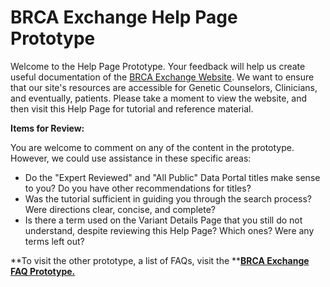 # BRCA Exchange Help Page Prototype

Welcome to the Help Page Prototype. Your feedback will help us create useful documentation of the [BRCA Exchange Website](www.brcaexchange.org). We want to ensure that our site's resources are accessible for Genetic Counselors, Clinicians, and eventually, patients. Please take a moment to view the website, and then visit this Help Page for tutorial and reference material.

**Items for Review:**

You are welcome to comment on any of the content in the prototype. However, we could use assistance in these specific areas:

* Do the "Expert Reviewed" and "All Public" Data Portal titles make sense to you? Do you have other recommendations for titles?
* Was the tutorial sufficient in guiding you through the search process? Were directions clear, concise, and complete? 
* Is there a term used on the Variant Details Page that you still do not understand, despite reviewing this Help Page? Which ones? Were any terms left out?

**To visit the other prototype, a list of FAQs, visit the **[**BRCA Exchange FAQ Prototype.**](https://brcaexchange.gitbooks.io/faqsforgeneticcounselors/content/)

